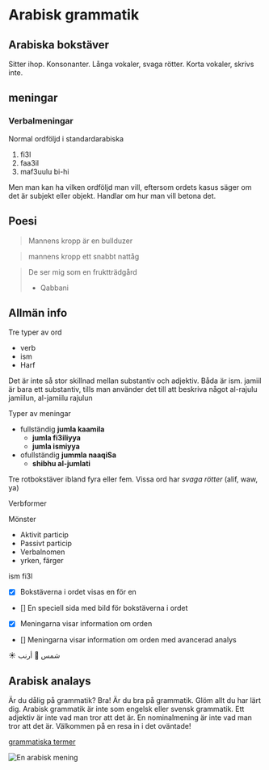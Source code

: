 
# Arabisk grammatik


## Arabiska bokstäver

Sitter ihop.
Konsonanter.
Långa vokaler, svaga rötter.
Korta vokaler, skrivs inte.

## meningar

### Verbalmeningar
Normal ordföljd i standardarabiska
1. fi3l
2. faa3il
3. maf3uulu bi-hi

Men man kan ha vilken ordföljd man vill, eftersom ordets kasus säger om det är subjekt eller objekt.
Handlar om hur man vill betona det.

## Poesi

> Mannens kropp är en bullduzer

> mannens kropp
> ett snabbt nattåg

> De ser mig som en fruktträdgård
> - Qabbani

## Allmän info
Tre typer av ord
* verb
* ism
* Harf

Det är inte så stor skillnad mellan substantiv och adjektiv.
Båda är ism.
jamiil är bara ett substantiv, tills man använder det till att beskriva något
al-rajulu jamiilun, al-jamiilu rajulun

Typer av meningar
* fullständig **jumla kaamila**
  * **jumla fi3iliyya**
  * **jumla ismiyya**  
* ofullständig **jummla naaqiSa**
  * **shibhu al-jumlati**

Tre rotbokstäver
ibland fyra eller fem.
Vissa ord har *svaga rötter* (alif, waw, ya)

Verbformer

Mönster
* Aktivit particip
* Passivt particip
* Verbalnomen
* yrken, färger

ism fi3l

- [x] Bokstäverna i ordet visas en för en
- [] En speciell sida med bild för bokstäverna i ordet
- [x] Meningarna visar information om orden
- [] Meningarna visar information om orden med avancerad analys

:sunny: شمس
:rabbit: أرنب

## Arabisk analays

Är du dålig på grammatik? Bra!
Är du bra på grammatik. Glöm allt du har lärt dig.
Arabisk grammatik är inte som engelsk eller svensk grammatik.
Ett adjektiv är inte vad man tror att det är. En nominalmening är inte vad man tror att det är.
Välkommen på en resa in i det oväntade!

[grammatiska termer](https://arabic.fi/sv/categories/7)

![En arabisk mening](https://arabic.fi/images/share/fb_sentence25sv.png)
